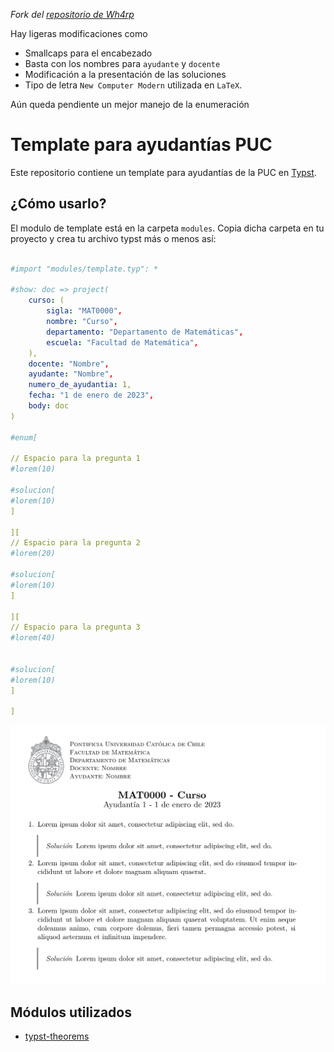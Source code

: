 *Fork del [repositorio de Wh4rp](https://github.com/Wh4rp/Typst-PUC)*

Hay ligeras modificaciones como 

- Smallcaps para el encabezado
- Basta con los nombres para `ayudante` y `docente`
- Modificación a la presentación de las soluciones
- Tipo de letra `New Computer Modern` utilizada en `LaTeX`.

Aún queda pendiente un mejor manejo de la enumeración 


# Template para ayudantías PUC



Este repositorio contiene un template para ayudantías de la PUC en [Typst](https://typst.app/).

## ¿Cómo usarlo?

El modulo de template está en la carpeta `modules`. Copia dicha carpeta en tu proyecto y crea tu archivo typst más o menos así:

```yaml

#import "modules/template.typ": *

#show: doc => project(
    curso: (
        sigla: "MAT0000",
        nombre: "Curso",
        departamento: "Departamento de Matemáticas",
        escuela: "Facultad de Matemática",
    ),
    docente: "Nombre",
    ayudante: "Nombre",
    numero_de_ayudantia: 1,
    fecha: "1 de enero de 2023",
    body: doc
)

#enum[

// Espacio para la pregunta 1
#lorem(10)

#solucion[
#lorem(10)
]

][
// Espacio para la pregunta 2
#lorem(20)

#solucion[
#lorem(10)
]

][
// Espacio para la pregunta 3
#lorem(40)


#solucion[
#lorem(10)
]

]

```

![Example](./example.png)

## Módulos utilizados

- [typst-theorems](https://github.com/sahasatvik/typst-theorems)
